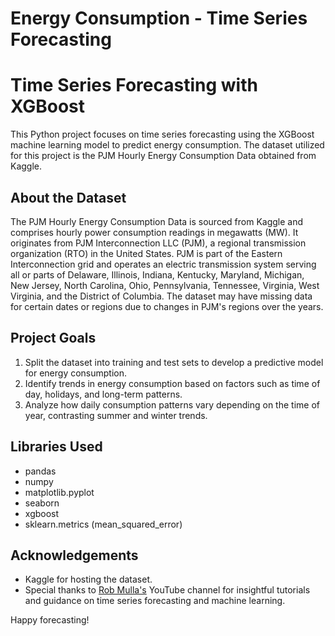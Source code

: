 # Energy Consumption - Time Series Forecasting

# Time Series Forecasting with XGBoost

This Python project focuses on time series forecasting using the XGBoost machine learning model to predict energy consumption. The dataset utilized for this project is the PJM Hourly Energy Consumption Data obtained from Kaggle.

## About the Dataset

The PJM Hourly Energy Consumption Data is sourced from Kaggle and comprises hourly power consumption readings in megawatts (MW). It originates from PJM Interconnection LLC (PJM), a regional transmission organization (RTO) in the United States. PJM is part of the Eastern Interconnection grid and operates an electric transmission system serving all or parts of Delaware, Illinois, Indiana, Kentucky, Maryland, Michigan, New Jersey, North Carolina, Ohio, Pennsylvania, Tennessee, Virginia, West Virginia, and the District of Columbia. The dataset may have missing data for certain dates or regions due to changes in PJM's regions over the years.

## Project Goals

1. Split the dataset into training and test sets to develop a predictive model for energy consumption.
2. Identify trends in energy consumption based on factors such as time of day, holidays, and long-term patterns.
3. Analyze how daily consumption patterns vary depending on the time of year, contrasting summer and winter trends.

## Libraries Used

- pandas
- numpy
- matplotlib.pyplot
- seaborn
- xgboost
- sklearn.metrics (mean_squared_error)

## Acknowledgements

- Kaggle for hosting the dataset.
- Special thanks to [Rob Mulla's](https://www.youtube.com/@robmulla) YouTube channel for insightful tutorials and guidance on time series forecasting and machine learning.


Happy forecasting!
